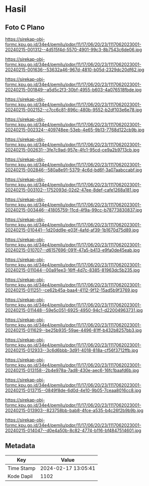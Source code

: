 # Hasil

## Foto C Plano

https://sirekap-obj-formc.kpu.go.id/34e4/pemilu/pdpr/11/17/06/20/23/1117062023001-20240215-001312--4d515f4d-5570-4901-99c3-8b7543c6de06.jpg

https://sirekap-obj-formc.kpu.go.id/34e4/pemilu/pdpr/11/17/06/20/23/1117062023001-20240215-001636--53632a46-967d-4810-b05d-2329dc20df62.jpg

https://sirekap-obj-formc.kpu.go.id/34e4/pemilu/pdpr/11/17/06/20/23/1117062023001-20240215-001849--a5d5c2f3-30bf-4955-b603-4a076518fbde.jpg

https://sirekap-obj-formc.kpu.go.id/34e4/pemilu/pdpr/11/17/06/20/23/1117062023001-20240215-002152--c7cc6c81-896c-480b-9552-b2df103e6e78.jpg

https://sirekap-obj-formc.kpu.go.id/34e4/pemilu/pdpr/11/17/06/20/23/1117062023001-20240215-002324--409748ee-53eb-4e65-9b13-7768d122cb9b.jpg

https://sirekap-obj-formc.kpu.go.id/34e4/pemilu/pdpr/11/17/06/20/23/1117062023001-20240215-002631--3fe7c9ad-957e-4fc1-95cd-ce9a2b9713cb.jpg

https://sirekap-obj-formc.kpu.go.id/34e4/pemilu/pdpr/11/17/06/20/23/1117062023001-20240215-002846--580a8e91-5379-4c6d-bd6f-3a07aabccabf.jpg

https://sirekap-obj-formc.kpu.go.id/34e4/pemilu/pdpr/11/17/06/20/23/1117062023001-20240215-003102--1752093d-02d2-47ee-8def-cafe1268a181.jpg

https://sirekap-obj-formc.kpu.go.id/34e4/pemilu/pdpr/11/17/06/20/23/1117062023001-20240215-003446--41805759-11cd-4f9a-99cc-b78773830837.jpg

https://sirekap-obj-formc.kpu.go.id/34e4/pemilu/pdpr/11/17/06/20/23/1117062023001-20240215-010441--1d20dd9e-e03f-4afd-af39-1b1670d75d89.jpg

https://sirekap-obj-formc.kpu.go.id/34e4/pemilu/pdpr/11/17/06/20/23/1117062023001-20240215-010707--d6157696-091f-47a5-b413-e9fa0de45eab.jpg

https://sirekap-obj-formc.kpu.go.id/34e4/pemilu/pdpr/11/17/06/20/23/1117062023001-20240215-011044--00a91ee3-16ff-4d7c-8385-81963dc5b235.jpg

https://sirekap-obj-formc.kpu.go.id/34e4/pemilu/pdpr/11/17/06/20/23/1117062023001-20240215-011251--ce62b45a-baa4-4112-9f12-15ad5b9f3769.jpg

https://sirekap-obj-formc.kpu.go.id/34e4/pemilu/pdpr/11/17/06/20/23/1117062023001-20240215-011448--59e5c051-6925-4950-94c1-d22004963731.jpg

https://sirekap-obj-formc.kpu.go.id/34e4/pemilu/pdpr/11/17/06/20/23/1117062023001-20240215-011629--be25b935-59ae-4496-81ff-b432b8257bb3.jpg

https://sirekap-obj-formc.kpu.go.id/34e4/pemilu/pdpr/11/17/06/20/23/1117062023001-20240215-012933--3c6d6bbb-3d91-4018-818a-cf56f3712ffb.jpg

https://sirekap-obj-formc.kpu.go.id/34e4/pemilu/pdpr/11/17/06/20/23/1117062023001-20240215-013158--2b4e978a-7ad8-430e-aec6-16fc1baafd6b.jpg

https://sirekap-obj-formc.kpu.go.id/34e4/pemilu/pdpr/11/17/06/20/23/1117062023001-20240215-013715--0849f8de-6d0d-4e10-9b05-7ceaa8016cc8.jpg

https://sirekap-obj-formc.kpu.go.id/34e4/pemilu/pdpr/11/17/06/20/23/1117062023001-20240215-013903--823758bb-bab8-4fce-a535-b4c26f2b9b9b.jpg

https://sirekap-obj-formc.kpu.go.id/34e4/pemilu/pdpr/11/17/06/20/23/1117062023001-20240215-014047--d0e4a50b-8c82-4774-b116-bf4847514601.jpg


## Metadata

| Key        | Value               |
| ---------- | ------------------- |
| Time Stamp | 2024-02-17 13:05:41 |
| Kode Dapil | 1102                |



